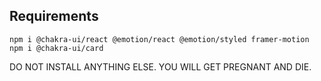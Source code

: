 ## Requirements

    npm i @chakra-ui/react @emotion/react @emotion/styled framer-motion
    npm i @chakra-ui/card
    
DO NOT INSTALL ANYTHING ELSE. YOU WILL GET PREGNANT AND DIE.
